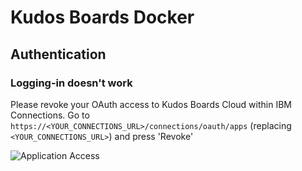 # Kudos Boards Docker

## Authentication

### Logging-in doesn't work

Please revoke your OAuth access to Kudos Boards Cloud within IBM Connections.
Go to `https://<YOUR_CONNECTIONS_URL>/connections/oauth/apps` (replacing `<YOUR_CONNECTIONS_URL>`) and press 'Revoke'

![Application Access](/assets/connections/application-access.png)
